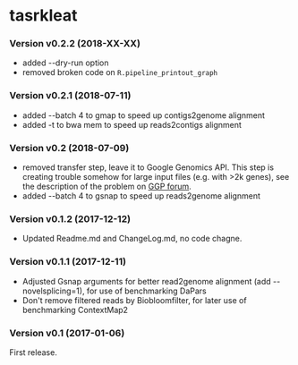 # tasrkleat

### Version v0.2.2 (2018-XX-XX)

- added --dry-run option
- removed broken code on `R.pipeline_printout_graph`

### Version v0.2.1 (2018-07-11)

- added --batch 4 to gmap to speed up contigs2genome alignment
- added -t to bwa mem to speed up reads2contigs alignment

### Version v0.2 (2018-07-09)

- removed transfer step, leave it to Google Genomics API. This step is creating
  trouble somehow for large input files (e.g. with >2k genes), see the description of
  the problem on [GGP
  forum](https://groups.google.com/forum/#!topic/google-genomics-discuss/RQBscD6YSjk).
- added --batch 4 to gsnap to speed up reads2genome alignment

	
### Version v0.1.2 (2017-12-12)

- Updated Readme.md and ChangeLog.md, no code chagne.

### Version v0.1.1 (2017-12-11)

- Adjusted Gsnap arguments for better read2genome alignment (add --novelsplicing=1), for use of benchmarking DaPars
- Don't remove filtered reads by Biobloomfilter, for later use of benchmarking ContextMap2

### Version v0.1 (2017-01-06)

First release.

